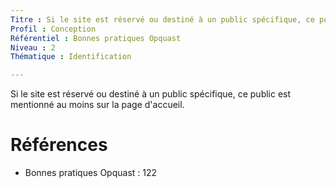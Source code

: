 ```yaml
---
Titre : Si le site est réservé ou destiné à un public spécifique, ce public est mentionné au moins sur la page d'accueil.
Profil : Conception
Référentiel : Bonnes pratiques Opquast
Niveau : 2
Thématique : Identification

---
```

Si le site est réservé ou destiné à un public spécifique, ce public est mentionné au moins sur la page d'accueil.

# Références

*   Bonnes pratiques Opquast : 122